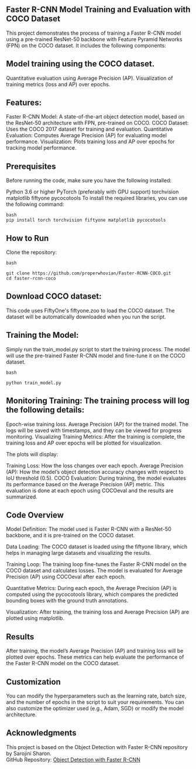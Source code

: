 ## Faster R-CNN Model Training and Evaluation with COCO Dataset
This project demonstrates the process of training a Faster R-CNN model using a pre-trained ResNet-50 backbone with Feature Pyramid Networks (FPN) on the COCO dataset. It includes the following components:

## Model training using the COCO dataset.
Quantitative evaluation using Average Precision (AP).
Visualization of training metrics (loss and AP) over epochs.
## Features:
Faster R-CNN Model: A state-of-the-art object detection model, based on the ResNet-50 architecture with FPN, pre-trained on COCO.
COCO Dataset: Uses the COCO 2017 dataset for training and evaluation.
Quantitative Evaluation: Computes Average Precision (AP) for evaluating model performance.
Visualization: Plots training loss and AP over epochs for tracking model performance.
## Prerequisites
Before running the code, make sure you have the following installed:

Python 3.6 or higher
PyTorch (preferably with GPU support)
torchvision
matplotlib
fiftyone
pycocotools
To install the required libraries, you can use the following command:

```
bash
pip install torch torchvision fiftyone matplotlib pycocotools
```
## How to Run
Clone the repository:
```
bash

git clone https://github.com/properwhovian/Faster-RCNN-COCO.git
cd faster-rcnn-coco
```
## Download COCO dataset: 
This code uses FiftyOne's fiftyone.zoo to load the COCO dataset. The dataset will be automatically downloaded when you run the script.

## Training the Model:

Simply run the train_model.py script to start the training process. The model will use the pre-trained Faster R-CNN model and fine-tune it on the COCO dataset.
```
bash

python train_model.py
```
## Monitoring Training: The training process will log the following details:

Epoch-wise training loss.
Average Precision (AP) for the trained model.
The logs will be saved with timestamps, and they can be viewed for progress monitoring.
Visualizing Training Metrics: After the training is complete, the training loss and AP over epochs will be plotted for visualization.

The plots will display:

Training Loss: How the loss changes over each epoch.
Average Precision (AP): How the model’s object detection accuracy changes with respect to IoU threshold (0.5).
COCO Evaluation: During training, the model evaluates its performance based on the Average Precision (AP) metric. This evaluation is done at each epoch using COCOeval and the results are summarized.

## Code Overview
Model Definition: The model used is Faster R-CNN with a ResNet-50 backbone, and it is pre-trained on the COCO dataset.

Data Loading: The COCO dataset is loaded using the fiftyone library, which helps in managing large datasets and visualizing the results.

Training Loop: The training loop fine-tunes the Faster R-CNN model on the COCO dataset and calculates losses. The model is evaluated for Average Precision (AP) using COCOeval after each epoch.

Quantitative Metrics: During each epoch, the Average Precision (AP) is computed using the pycocotools library, which compares the predicted bounding boxes with the ground truth annotations.

Visualization: After training, the training loss and Average Precision (AP) are plotted using matplotlib.

## Results
After training, the model’s Average Precision (AP) and training loss will be plotted over epochs. These metrics can help evaluate the performance of the Faster R-CNN model on the COCO dataset.

## Customization
You can modify the hyperparameters such as the learning rate, batch size, and the number of epochs in the script to suit your requirements.
You can also customize the optimizer used (e.g., Adam, SGD) or modify the model architecture.

## Acknowledgments
This project is based on the Object Detection with Faster R-CNN repository by Sarojini Sharon.  
GitHub Repository: [Object Detection with Faster R-CNN](https://github.com/sarojinisharon/Object-Detection-with-Faster-R-CNN.git)
